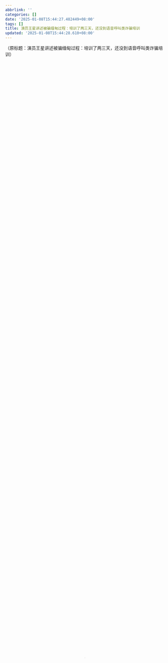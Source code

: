 ```yaml
---
abbrlink: ''
categories: []
date: '2025-01-08T15:44:27.482449+08:00'
tags: []
title: 演员王星讲述被骗缅甸过程：培训了两三天，还没到语音呼叫类诈骗培训
updated: '2025-01-08T15:44:28.610+08:00'
---
```

（原标题：演员王星讲述被骗缅甸过程：培训了两三天，还没到语音呼叫类诈骗培训）

<video id="VKKF25Q72" preload="true" controlslist="nodownload" width="100%" height="100%" controls="controls" poster="http://videoimg.ws.126.net/cmssnapshot/20250108/piOd15450_0.jpg" data-vid="VKKF25Q72" alt="演员王星讲述被骗缅甸过程：培训了两三天，还没到语音呼叫类诈骗培训" src="blob:https://www.163.com/864eb206-6d21-49dd-8391-3c6ece7a76c7"></video>

![云收藏]()

![下载]()

![倍速]()倍速

![加载中]()正在启用资源检测取消检测

[演员王星讲述被骗缅甸过程：培训了两三天，还没到语音呼叫类诈骗培训](https://www.163.com/v/video/VKKF25Q72.html)（来源：视频综合）

据泰媒报道，1月7日19时30分，泰国国家警察总署技术和信息犯罪打击中心负责人塔猜·皮塔尼拉布特上将表示，中国演员王星目前已被带至移民警察培训中心，进入受害者筛查流程。随后，他将被移交给中国驻泰国大使馆及其家属，以便尽快返回中国。由于身份已被确认，王星当天无需再进行进一步笔录或询问程序。

根据王星描述，他前往泰国是以该国为中转点前往第三国参加拍摄工作，却最终被骗入缅甸。进入缅甸后，王星被迫接受了2到3天的诈骗培训。据王星描述，培训内容以文字诈骗为主，尚未涉及语音呼叫类或电话对话等诈骗培训。对此他感到十分恐惧，害怕如果无法得救，自己将被迫以诈骗中国同胞为生。幸运的是，王星并未遭受身体伤害。针对公众关注的其左腿上疑似红斑印记，警方已确认为胎记。

